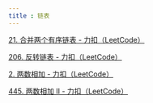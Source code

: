 ```yaml
---
title : 链表
---
```


[21. 合并两个有序链表 - 力扣（LeetCode）](https://leetcode.cn/problems/merge-two-sorted-lists/description/?envType=study-plan-v2&envId=programming-skills)

[206. 反转链表 - 力扣（LeetCode）](https://leetcode.cn/problems/reverse-linked-list/?envType=study-plan-v2&envId=programming-skills)

[2. 两数相加 - 力扣（LeetCode）](https://leetcode.cn/problems/add-two-numbers/description/?envType=study-plan-v2&envId=programming-skills)

[445. 两数相加 II - 力扣（LeetCode）](https://leetcode.cn/problems/add-two-numbers-ii/description/?envType=study-plan-v2&envId=programming-skills)